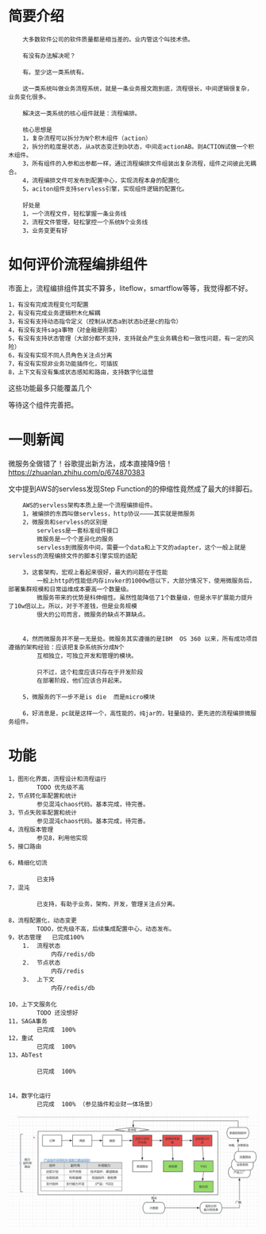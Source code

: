 # 简要介绍
    
        大多数软件公司的软件质量都是相当差的。业内管这个叫技术债。
    
        有没有办法解决呢？
    
        有。至少这一类系统有。
        
        这一类系统叫做业务流程系统，就是一条业务报文跑到底，流程很长，中间逻辑很复杂，业务变化很多。
    
        解决这一类系统的核心组件就是：流程编排。
    
        核心思想是
        1，复杂流程可以拆分为N个积木组件（action）
        2，拆分的粒度是状态，从a状态变迁到b状态，中间走actionAB。则ACTION试做一个积木组件。
        3，所有组件的入参和出参都一样，通过流程编排文件组装出复杂流程，组件之间彼此无耦合。
        4，流程编排文件可发布到配置中心，实现流程本身的配置化
        5，aciton组件支持servless引擎，实现组件逻辑的配置化。

        好处是
        1，一个流程文件，轻松掌握一条业务线
        2，流程文件管理，轻松掌控一个系统N个业务线
        3，业务变更有好
        


# 如何评价流程编排组件


 市面上，流程编排组件其实不算多，liteflow，smartflow等等，我觉得都不好。
        
    1，有没有完成流程变化可配置
    2，有没有完成业务逻辑积木化解耦
    3，有没有支持动态指令定义（控制从状态a到状态b还是c的指令）
    4，有没有支持saga事物（对金融是刚需）
    5，有没有支持状态管理（大部分都不支持，支持就会产生业务耦合和一致性问题，有一定的风险）
    6，有没有实现不同人员角色关注点分离 
    7，有没有实现非业务功能插件化，可插拔
    8，上下文有没有集成状态感知和路由，支持数字化运营
     
这些功能最多只能覆盖几个

等待这个组件完善把。
 

# 一则新闻
微服务全做错了！谷歌提出新方法，成本直接降9倍！
https://zhuanlan.zhihu.com/p/674870383

文中提到AWS的servless发现Step Function的的伸缩性竟然成了最大的绊脚石。


        AWS的servless架构本质上是一个流程编排组件。 
        1，被编排的东西叫做servless，http协议————其实就是微服务
        2，微服务和servless的区别是 
            servless是一套标准组件接口
            微服务是一个个差异化的服务
            servless到微服务中间，需要一个data和上下文的adapter，这个一般上就是servless的流程编排文件的脚本引擎实现的适配
        
        3，这套架构，宏观上看起来很好，最大的问题在于性能
            一般上http的性能低内存invker的1000w倍以下，大部分情况下，使用微服务后，部署集群规模和日常运维成本要高一个数量级。
            微服务带来的优势是科伸缩性。虽然性能降低了1个数量级，但是水平扩展能力提升了10w倍以上。所以，对于不差钱，但是业务规模
            很大的公司而言，微服务的缺点不算缺点。

    
        4，然而微服务并不是一无是处。微服务其实遵循的是IBM  OS 360 以来，所有成功项目遵循的架构经验：应该把复杂系统拆分成N个
            互相独立，可独立开发和管理的模块。

            只不过，这个粒度应该只存在于开发阶段
            在部署阶段，他们应该合并起来。

        5，微服务的下一步不是is die  而是micro模块

        6，好消息是，pc就是这样一个，高性能的，纯jar的，轻量级的，更先进的流程编排微服务组件。
    



# 功能

    1，图形化界面，流程设计和流程运行  
            TODO 优先级不高
    2，节点转化率配置和统计
            参见混沌chaos代码。基本完成，待完善。
    3，节点失败率配置和统计
            参见混沌chaos代码。基本完成，待完善。
    4，流程版本管理
            参见8，利用他实现
    5，接口路由
              
    6，精细化切流

            已支持
    7，混沌

            已支持，有助于业务，架构，开发，管理关注点分离。

    8，流程配置化，动态变更
            TODO，优先级不高，后续集成配置中心，动态发布。
    9，状态管理   已完成100%
        1.  流程状态
                内存/redis/db
        2.  节点状态  
                内存/redis
        3.  上下文 
                内存/redis/db
         
    10，上下文服务化
            TODO 还没想好
    11，SAGA事务
            已完成  100%
    12，重试
            已完成  100%
    13，AbTest

            已完成  100%

    
    14，数字化运行
            已完成  100% （参见插件和业财一体场景）
![img.png](img.png)
 
